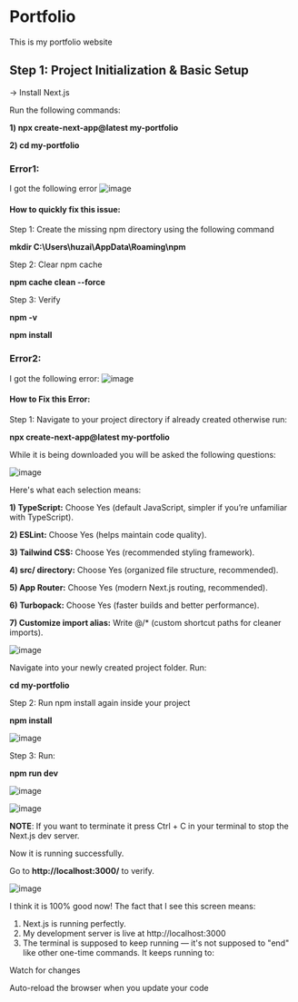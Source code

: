 # Portfolio
This is my portfolio website

## Step 1: Project Initialization & Basic Setup
-> Install Next.js

Run the following commands: 

**1) npx create-next-app@latest my-portfolio** 

**2) cd my-portfolio**

### Error1:

I got the following error 
![image](https://github.com/user-attachments/assets/e024d84f-e2c5-405b-a408-a9e5fb1bff0e)

#### How to quickly fix this issue:
Step 1: Create the missing npm directory using the following command

**mkdir C:\Users\huzai\AppData\Roaming\npm**

Step 2: Clear npm cache

**npm cache clean --force**

Step 3: Verify 

**npm -v**

**npm install**

### Error2:

I got the following error:
![image](https://github.com/user-attachments/assets/abda3de2-ec89-4c3b-a966-8b2d978b5252)

#### How to Fix this Error:
Step 1: Navigate to your project directory if already created otherwise run: 

**npx create-next-app@latest my-portfolio**

While it is being downloaded you will be asked the following questions: 

![image](https://github.com/user-attachments/assets/9a441136-d432-4211-ace7-fdcecc76d65c)

Here's what each selection means:

**1) TypeScript:** Choose Yes (default JavaScript, simpler if you’re unfamiliar with TypeScript).

**2) ESLint:** Choose Yes (helps maintain code quality).

**3) Tailwind CSS:** Choose Yes (recommended styling framework).

**4) src/ directory:** Choose Yes (organized file structure, recommended).

**5) App Router:** Choose Yes (modern Next.js routing, recommended).

**6) Turbopack:** Choose Yes (faster builds and better performance).

**7) Customize import alias:** Write @/* (custom shortcut paths for cleaner imports).

![image](https://github.com/user-attachments/assets/daa91455-369b-47bb-9045-1985b1e69cd4)

Navigate into your newly created project folder. Run:

**cd my-portfolio**

Step 2: Run npm install again inside your project

**npm install**

![image](https://github.com/user-attachments/assets/f2684c93-a030-4718-8e56-23e2957732ca)


Step 3: Run:

**npm run dev**

![image](https://github.com/user-attachments/assets/6228b561-bc26-4168-a865-760a8d8c5fe5)

![image](https://github.com/user-attachments/assets/68f11eda-4530-4300-a5aa-f6c640a09d17)

**NOTE**: If you want to terminate it press Ctrl + C in your terminal to stop the Next.js dev server.

Now it is running successfully. 

Go to **http://localhost:3000/** to verify. 

![image](https://github.com/user-attachments/assets/0935e3c7-8114-478d-8163-403456b032f8)

I think it is 100% good now!
The fact that I see this screen means:

1) Next.js is running perfectly.
2) My development server is live at http://localhost:3000
3) The terminal is supposed to keep running — it's not supposed to "end" like other one-time commands. It keeps running to:

Watch for changes

Auto-reload the browser when you update your code






